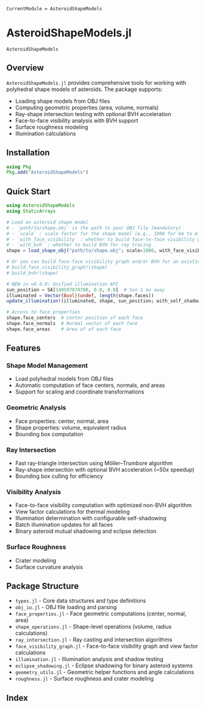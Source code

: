 ```@meta
CurrentModule = AsteroidShapeModels
```

# AsteroidShapeModels.jl

```@docs
AsteroidShapeModels
```

## Overview

`AsteroidShapeModels.jl` provides comprehensive tools for working with polyhedral shape models of asteroids. The package supports:

- Loading shape models from OBJ files
- Computing geometric properties (area, volume, normals)
- Ray-shape intersection testing with optional BVH acceleration
- Face-to-face visibility analysis with BVH support
- Surface roughness modeling
- Illumination calculations

## Installation

```julia
using Pkg
Pkg.add("AsteroidShapeModels")
```

## Quick Start

```julia
using AsteroidShapeModels
using StaticArrays

# Load an asteroid shape model
# - `path/to/shape.obj` is the path to your OBJ file (mandatory)
# - `scale` : scale factor for the shape model (e.g., 1000 for km to m conversion)
# - `with_face_visibility` : whether to build face-to-face visibility graph for illumination checking and thermophysical modeling
# - `with_bvh` : whether to build BVH for ray tracing
shape = load_shape_obj("path/to/shape.obj"; scale=1000, with_face_visibility=true, with_bvh=true)

# Or you can build face-face visibility graph and/or BVH for an existing shape
# build_face_visibility_graph!(shape)
# build_bvh!(shape)

# NEW in v0.4.0: Unified illumination API
sun_position = SA[149597870700, 0.0, 0.0]  # Sun 1 au away
illuminated = Vector{Bool}(undef, length(shape.faces))
update_illumination!(illuminated, shape, sun_position; with_self_shadowing=false)

# Access to face properties
shape.face_centers  # Center position of each face
shape.face_normals  # Normal vector of each face
shape.face_areas    # Area of of each face
```

## Features

### Shape Model Management
- Load polyhedral models from OBJ files
- Automatic computation of face centers, normals, and areas
- Support for scaling and coordinate transformations

### Geometric Analysis
- Face properties: center, normal, area
- Shape properties: volume, equivalent radius
- Bounding box computation

### Ray Intersection
- Fast ray-triangle intersection using Möller–Trumbore algorithm
- Ray-shape intersection with optional BVH acceleration (~50x speedup)
- Bounding box culling for efficiency

### Visibility Analysis
- Face-to-face visibility computation with optimized non-BVH algorithm
- View factor calculations for thermal modeling
- Illumination determination with configurable self-shadowing
- Batch illumination updates for all faces
- Binary asteroid mutual shadowing and eclipse detection

### Surface Roughness
- Crater modeling
- Surface curvature analysis

## Package Structure

- `types.jl` - Core data structures and type definitions
- `obj_io.jl` - OBJ file loading and parsing
- `face_properties.jl` - Face geometric computations (center, normal, area)
- `shape_operations.jl` - Shape-level operations (volume, radius calculations)
- `ray_intersection.jl` - Ray casting and intersection algorithms
- `face_visibility_graph.jl` - Face-to-face visibility graph and view factor calculations
- `illumination.jl` - Illumination analysis and shadow testing
- `eclipse_shadowing.jl` - Eclipse shadowing for binary asteroid systems
- `geometry_utils.jl` - Geometric helper functions and angle calculations
- `roughness.jl` - Surface roughness and crater modeling

## Index

```@index
```